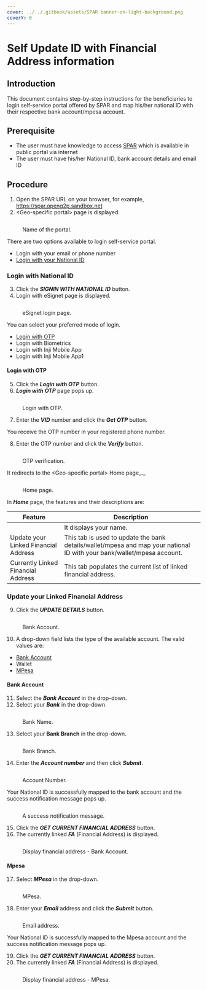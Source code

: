 ```yaml
---
cover: ../../.gitbook/assets/SPAR banner-on-light-background.png
coverY: 0
---
```


# Self Update ID with Financial Address information

## Introduction

This document contains step-by-step instructions for the beneficiaries to login self-service portal offered by SPAR and map his/her national ID with their respective bank account/mpesa account.

## Prerequisite

* The user must have knowledge to access [SPAR](broken-reference) which is available in public portal via internet
* The user must have his/her National ID,  bank account details and email ID

## Procedure

1. Open the SPAR URL on your browser,  for example, https://spar.openg2p.sandbox.net
2. \<Geo-specific portal> page is displayed.

<figure><img src="../../.gitbook/assets/login-page (1).png" alt=""><figcaption><p>Name of the portal.</p></figcaption></figure>

There are two options available to login self-service portal.

* Login with your email or phone number&#x20;
* [Login with your National ID](self-update-id-with-financial-address-information.md#login-with-national-id)

### Login with National ID

3. Click the _**SIGNIN WITH NATIONAL ID**_ button.
4. Login with eSignet page is displayed.

<figure><img src="../../.gitbook/assets/e-signet-login.png" alt=""><figcaption><p>eSignet login page.</p></figcaption></figure>

You can select your preferred mode of login.

* [Login with OTP](self-update-id-with-financial-address-information.md#login-with-otp)
* Login with Biometrics
* Login with Inji Mobile App
* Login with Inji Mobile App1

#### Login with OTP

5. Click the _**Login with OTP**_ button.
6. _**Login with OTP**_ page pops up.

<figure><img src="../../.gitbook/assets/login-otp.png" alt=""><figcaption><p>Login with OTP.</p></figcaption></figure>

7. Enter the _**VID**_ number and click the _**Get OTP**_ button.

You receive the OTP number in your registered phone number.

8. Enter the OTP number and click the _**Verify**_ button.

<figure><img src="../../.gitbook/assets/login-otp-verify.png" alt=""><figcaption><p>OTP verification.</p></figcaption></figure>

It redirects to the \<Geo-specific portal> Home page_**.**_

<figure><img src="../../.gitbook/assets/NSPAP - Home page (1).png" alt=""><figcaption><p>Home page.</p></figcaption></figure>

In _**Home**_ page, the features and their descriptions are:

| Feature                                                                      | Description                                                                                                             |
| ---------------------------------------------------------------------------- | ----------------------------------------------------------------------------------------------------------------------- |
| <img src="../../.gitbook/assets/image (11).png" alt="" data-size="original"> | It displays your name.                                                                                                  |
| Update your Linked Financial Address                                         | This tab is used to update the bank details/wallet/mpesa and map your national ID with your bank/wallet/mpesa account.  |
| Currently Linked Financial Address                                           | This tab populates the current list of linked financial address.                                                        |

### Update your Linked Financial Address

9. Click the _**UPDATE DETAILS**_ button.

<figure><img src="../../.gitbook/assets/update-details.png" alt=""><figcaption><p>Bank Account.</p></figcaption></figure>

10. A drop-down field lists the type of the available account. The valid values are:

* [Bank Account](self-update-id-with-financial-address-information.md#bank-account)
* Wallet&#x20;
* [MPesa](self-update-id-with-financial-address-information.md#mpesa)

#### Bank Account

11. Select the _**Bank Account**_ in the drop-down.
12. Select  your _**Bank**_ in the drop-down.

<figure><img src="../../.gitbook/assets/update-details-2.png" alt=""><figcaption><p>Bank Name.</p></figcaption></figure>

13. Select your **Bank Branch** in the drop-down.

<figure><img src="../../.gitbook/assets/update-details-3 (1).png" alt=""><figcaption><p>Bank Branch.</p></figcaption></figure>

14. Enter the _**Account number**_ and then click _**Submit**_.

<figure><img src="../../.gitbook/assets/update-details-4.png" alt=""><figcaption><p>Account Number.</p></figcaption></figure>

Your National ID is successfully mapped to the bank account and the success notification message pops up.

<figure><img src="../../.gitbook/assets/update-details-5.png" alt=""><figcaption><p>A success notification message.</p></figcaption></figure>

15. Click the _**GET CURRENT FINANCIAL ADDRESS**_ button.
16. The currently linked _**FA**_ (Financial Address) is displayed.

<figure><img src="../../.gitbook/assets/update-details-6.png" alt=""><figcaption><p>Display financial address - Bank Account.</p></figcaption></figure>

#### Mpesa

17. Select _**MPesa**_ in the drop-down.

<figure><img src="../../.gitbook/assets/update-details-mpesa.png" alt=""><figcaption><p>MPesa.</p></figcaption></figure>

18. Enter your _**Email**_ address and click the _**Submit**_ button.

<figure><img src="../../.gitbook/assets/e-mail address-mpesa.png" alt=""><figcaption><p>Email address.</p></figcaption></figure>

Your National ID is successfully mapped to the Mpesa account and the success notification message pops up.

19. Click the _**GET CURRENT FINANCIAL ADDRESS**_ button.
20. &#x20;The currently linked _**FA**_ (Financial Address) is displayed.

<figure><img src="../../.gitbook/assets/current-list-mpesa.png" alt=""><figcaption><p>Display financial address - MPesa.</p></figcaption></figure>

